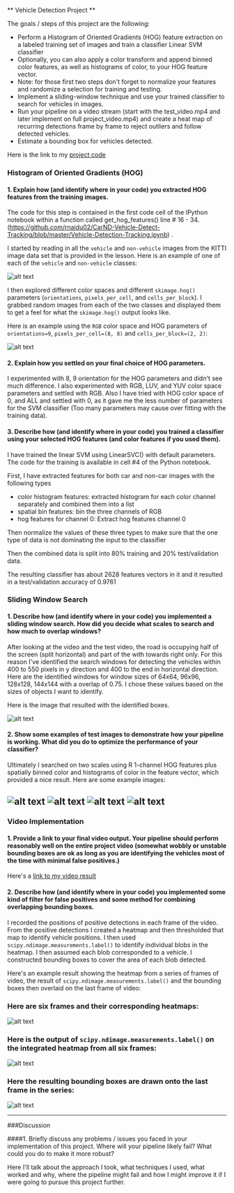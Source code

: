 
** Vehicle Detection Project **

The goals / steps of this project are the following:

* Perform a Histogram of Oriented Gradients (HOG) feature extraction on a labeled training set of images and train a classifier Linear SVM classifier
* Optionally, you can also apply a color transform and append binned color features, as well as histograms of color, to your HOG feature vector.
* Note: for those first two steps don't forget to normalize your features and randomize a selection for training and testing.
* Implement a sliding-window technique and use your trained classifier to search for vehicles in images.
* Run your pipeline on a video stream (start with the test_video.mp4 and later implement on full project_video.mp4) and create a heat map of recurring detections frame by frame to reject outliers and follow detected vehicles.
* Estimate a bounding box for vehicles detected.

[//]: # (Image References)
[image1]: ./output/car_non_car.png
[image2]: ./output/car_no_car_hog.png
[image3]: ./output/all_size_search_window.png
[image4]: ./output/all_size_with_classfier.png
[image41]: ./output/all_size_with_classfier1.png
[image42]: ./output/all_size_with_classfier2.png
[image43]: ./output/all_size_with_classfier3.png
[image5]: ./examples/bboxes_and_heat.png
[image6]: ./examples/labels_map.png
[image7]: ./examples/output_bboxes.png
[video1]: ./project_video.mp4

Here is the link to my [project code](https://github.com/rnaidu02/CarND-Vehicle-Detect-Tracking/blob/master/Vehicle-Detection-Tracking.ipynb)

### Histogram of Oriented Gradients (HOG)

#### 1. Explain how (and identify where in your code) you extracted HOG features from the training images.

The code for this step is contained in the first code cell of the IPython notebook within a function called get_hog_features() line # 16 - 34. (https://github.com/rnaidu02/CarND-Vehicle-Detect-Tracking/blob/master/Vehicle-Detection-Tracking.ipynb) .  

I started by reading in all the `vehicle` and `non-vehicle` images from the KITTI image data set that is provided in the lesson.  Here is an example of one of each of the `vehicle` and `non-vehicle` classes:

![alt text][image1]

I then explored different color spaces and different `skimage.hog()` parameters (`orientations`, `pixels_per_cell`, and `cells_per_block`).  I grabbed random images from each of the two classes and displayed them to get a feel for what the `skimage.hog()` output looks like.


Here is an example using the `RGB` color space and HOG parameters of `orientations=9`, `pixels_per_cell=(8, 8)` and `cells_per_block=(2, 2)`:


![alt text][image2]

#### 2. Explain how you settled on your final choice of HOG parameters.

I experimented with 8, 9 orientation for the HOG parameters and didn't see much difference. I also experimented with RGB, LUV, and YUV color space parameters and settled with RGB. Also I have tried with HOG color space of 0, and ALL and settled with 0, as it gave me the less number of parameters for the SVM classifier (Too many parameters may cause over fitting with the training data).

#### 3. Describe how (and identify where in your code) you trained a classifier using your selected HOG features (and color features if you used them).

I have trained the linear SVM using LinearSVC() with default parameters. The code for the training is available in cell #4 of the Python notebook.

First, I have extracted features for both car and non-car images with the following types
* color histogram features: extracted histogram for each color channel separately and combined them into a list
* spatial bin features: bin the three channels of RGB
* hog features for channel 0: Extract hog features channel 0

Then normalize the values of these three types to make sure that the one type of data is not dominating the input to the classifier

Then the combined data is split into 80% training and 20% test/validation data.

The resulting classifier has about 2628 features vectors in it and it resulted in a test/validation accuracy of 0.9761

### Sliding Window Search

#### 1. Describe how (and identify where in your code) you implemented a sliding window search.  How did you decide what scales to search and how much to overlap windows?

After looking at the video and the test video, the road is occupying half of the screen (split horizontal) and part of the with towards right only. For this reason I've identified the search windows for detecting the
vehicles within 400 to 550 pixels in y direction and 400 to the end in horizontal direction. Here are the identified windows for window sizes of 64x64, 96x96, 128x128, 144x144 with a overlap of 0.75. I chose these values based on the sizes of objects I want to identify.

Here is the image that resulted with the identified boxes.

![alt text][image3]

#### 2. Show some examples of test images to demonstrate how your pipeline is working.  What did you do to optimize the performance of your classifier?

Ultimately I searched on two scales using R 1-channel HOG features plus spatially binned color and histograms of color in the feature vector, which provided a nice result.  Here are some example images:

![alt text][image4] ![alt text][image41]
![alt text][image42] ![alt text][image43]
---

### Video Implementation

#### 1. Provide a link to your final video output.  Your pipeline should perform reasonably well on the entire project video (somewhat wobbly or unstable bounding boxes are ok as long as you are identifying the vehicles most of the time with minimal false positives.)
Here's a [link to my video result](./project_video.mp4)


#### 2. Describe how (and identify where in your code) you implemented some kind of filter for false positives and some method for combining overlapping bounding boxes.

I recorded the positions of positive detections in each frame of the video.  From the positive detections I created a heatmap and then thresholded that map to identify vehicle positions.  I then used `scipy.ndimage.measurements.label()` to identify individual blobs in the heatmap.  I then assumed each blob corresponded to a vehicle.  I constructed bounding boxes to cover the area of each blob detected.  

Here's an example result showing the heatmap from a series of frames of video, the result of `scipy.ndimage.measurements.label()` and the bounding boxes then overlaid on the last frame of video:

### Here are six frames and their corresponding heatmaps:

![alt text][image5]

### Here is the output of `scipy.ndimage.measurements.label()` on the integrated heatmap from all six frames:
![alt text][image6]

### Here the resulting bounding boxes are drawn onto the last frame in the series:
![alt text][image7]



---

###Discussion

####1. Briefly discuss any problems / issues you faced in your implementation of this project.  Where will your pipeline likely fail?  What could you do to make it more robust?

Here I'll talk about the approach I took, what techniques I used, what worked and why, where the pipeline might fail and how I might improve it if I were going to pursue this project further.  
